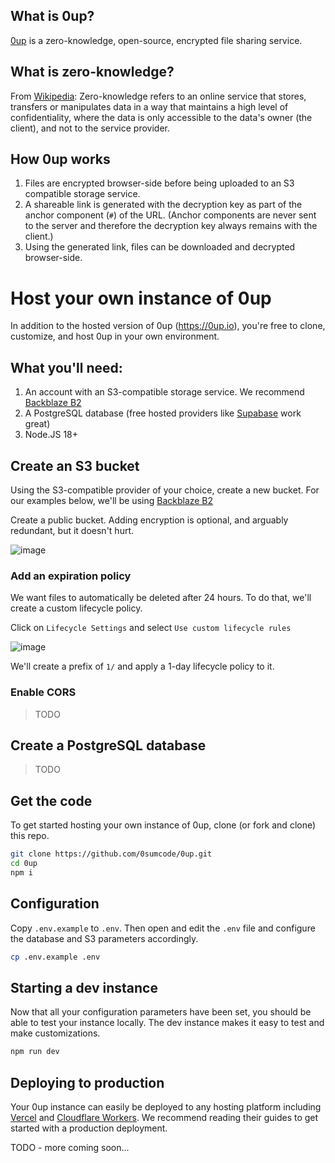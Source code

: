 ## What is 0up?
[0up](https://0up.io) is a zero-knowledge, open-source, encrypted file sharing service. 

## What is zero-knowledge?
From [Wikipedia](https://en.wikipedia.org/wiki/Zero-knowledge_service): Zero-knowledge refers to an online service that stores, transfers or manipulates data in a way that maintains a high level of confidentiality, where the data is only accessible to the data's owner (the client), and not to the service provider.

## How 0up works

1. Files are encrypted browser-side before being uploaded to an S3 compatible storage service.
2. A shareable link is generated with the decryption key as part of the anchor component (`#`) of the URL. (Anchor components are never sent to the server and therefore the decryption key always remains with the client.)
3. Using the generated link, files can be downloaded and decrypted browser-side.

# Host your own instance of 0up

In addition to the hosted version of 0up (https://0up.io), you're free to clone, customize, and host 0up in your own environment.

## What you'll need:

1. An account with an S3-compatible storage service. We recommend [Backblaze B2](https://www.backblaze.com/cloud-storage-v1)
2. A PostgreSQL database (free hosted providers like [Supabase](https://supabase.com/) work great)
3. Node.JS 18+

## Create an S3 bucket

Using the S3-compatible provider of your choice, create a new bucket. For our examples below, we'll be using [Backblaze B2](https://www.backblaze.com/cloud-storage-v1)

Create a public bucket. Adding encryption is optional, and arguably redundant, but it doesn't hurt.

![image](https://github.com/0sumcode/0up/assets/1061040/7708011c-ac09-405c-a025-ec596fa9c94e)

### Add an expiration policy

We want files to automatically be deleted after 24 hours. To do that, we'll create a custom lifecycle policy.

Click on `Lifecycle Settings` and select `Use custom lifecycle rules`

![image](https://github.com/0sumcode/0up/assets/1061040/12443b36-6464-4389-a0be-bb31b57b175a)

We'll create a prefix of `1/` and apply a 1-day lifecycle policy to it.

### Enable CORS

> TODO

## Create a PostgreSQL database

> TODO

## Get the code
To get started hosting your own instance of 0up, clone (or fork and clone) this repo.

```bash
git clone https://github.com/0sumcode/0up.git
cd 0up
npm i
```
## Configuration

Copy `.env.example` to `.env`. Then open and edit the `.env` file and configure the database and S3 parameters accordingly.

```bash
cp .env.example .env
```

## Starting a dev instance

Now that all your configuration parameters have been set, you should be able to test your instance locally. The dev instance makes it easy to test and make customizations.

```bash
npm run dev
```

## Deploying to production

Your 0up instance can easily be deployed to any hosting platform including [Vercel](https://vercel.com/docs/getting-started-with-vercel) and [Cloudflare Workers](https://developers.cloudflare.com/workers/get-started/guide/). We recommend reading their guides to get started with a production deployment.

TODO - more coming soon...
